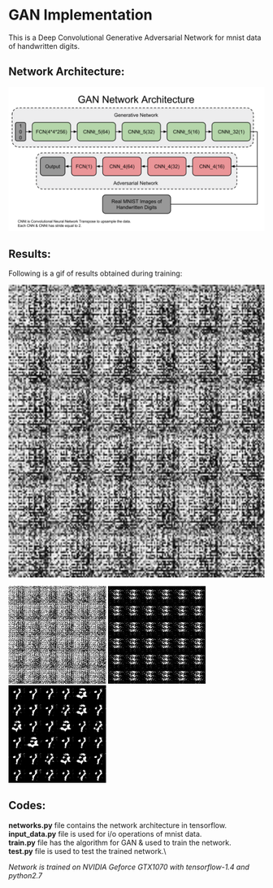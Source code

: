 # GAN Implementation

This is a Deep Convolutional Generative Adversarial Network for mnist data of handwritten digits.

## Network Architecture:
<p align="center">
  <img src="https://github.com/vinits5/GAN_Implementation/blob/master/results/network.png" title="Network Architecture">
</p>

## Results:

Following is a gif of results obtained during training:
<p align="center">
  <img src="https://github.com/vinits5/GAN_Implementation/blob/master/results/results.gif" width="576" height="576" title="Network Architecture">
</p>

![](https://github.com/vinits5/GAN_Implementation/blob/master/results/epochs/fig0.png)
![](https://github.com/vinits5/GAN_Implementation/blob/master/results/epochs/fig100.png)
![](https://github.com/vinits5/GAN_Implementation/blob/master/results/epochs/fig1000.png)

## Codes:
**networks.py** file contains the network architecture in tensorflow.\
**input_data.py** file is used for i/o operations of mnist data.\
**train.py** file has the algorithm for GAN & used to train the network.\
**test.py** file is used to test the trained network.\

*Network is trained on NVIDIA Geforce GTX1070 with tensorflow-1.4 and python2.7*